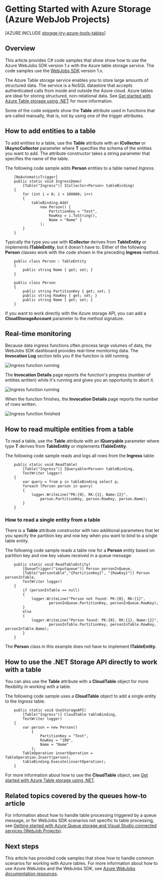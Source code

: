 <properties
    pageTitle="Getting Started with Azure storage and Visual Studio connected services (WebJob projects)"
    description="How to get started using Azure Table storage in an Azure WebJobs project in Visual Studio after connecting to a storage account using Visual Studio connected services"
    services="storage"
    documentationcenter=""
    author="TomArcher"
    manager="douge"
    editor="" />
<tags
    ms.assetid="061a6c46-0592-4e5d-aced-ab7498481cde"
    ms.service="storage"
    ms.workload="web"
    ms.tgt_pltfrm="vs-getting-started"
    ms.devlang="na"
    ms.topic="article"
    ms.date="12/02/2016"
    wacn.date=""
    ms.author="tarcher" />

# Getting Started with Azure Storage (Azure WebJob Projects)

[AZURE.INCLUDE [storage-try-azure-tools-tables](../../includes/storage-try-azure-tools-tables.md)]

## Overview

This article provides C# code samples that show show how to use the Azure WebJobs SDK version 1.x with the Azure table storage service. The code samples use the [WebJobs SDK](/documentation/articles/websites-dotnet-webjobs-sdk/) version 1.x.

The Azure Table storage service enables you to store large amounts of structured data. The service is a NoSQL datastore that accepts authenticated calls from inside and outside the Azure cloud. Azure tables are ideal for storing structured, non-relational data.  See [Get started with Azure Table storage using .NET](storage-dotnet-how-to-use-tables.md#create-a-table) for more information.

Some of the code snippets show the **Table** attribute used in functions that are called manually, that is, not by using one of the trigger attributes.

## How to add entities to a table

To add entities to a table, use the **Table** attribute with an **ICollector<T>** or **IAsyncCollector<T>** parameter where **T** specifies the schema of the entities you want to add. The attribute constructor takes a string parameter that specifies the name of the table.

The following code sample adds **Person** entities to a table named *Ingress*.

		[NoAutomaticTrigger]
		public static void IngressDemo(
		    [Table("Ingress")] ICollector<Person> tableBinding)
		{
		    for (int i = 0; i < 100000; i++)
		    {
		        tableBinding.Add(
		            new Person() {
		                PartitionKey = "Test",
		                RowKey = i.ToString(),
		                Name = "Name" }
		            );
		    }
		}

Typically the type you use with **ICollector** derives from **TableEntity** or implements **ITableEntity**, but it doesn't have to. Either of the following **Person** classes work with the code shown in the preceding **Ingress** method.

		public class Person : TableEntity
		{
		    public string Name { get; set; }
		}

		public class Person
		{
		    public string PartitionKey { get; set; }
		    public string RowKey { get; set; }
		    public string Name { get; set; }
		}

If you want to work directly with the Azure storage API, you can add a **CloudStorageAccount** parameter to the method signature.

## Real-time monitoring

Because data ingress functions often process large volumes of data, the WebJobs SDK dashboard provides real-time monitoring data. The **Invocation Log** section tells you if the function is still running.

![Ingress function running](./media/vs-storage-webjobs-getting-started-tables/ingressrunning.png)

The **Invocation Details** page reports the function's progress (number of entities written) while it's running and gives you an opportunity to abort it.

![Ingress function running](./media/vs-storage-webjobs-getting-started-tables/ingressprogress.png)

When the function finishes, the **Invocation Details** page reports the number of rows written.

![Ingress function finished](./media/vs-storage-webjobs-getting-started-tables/ingresssuccess.png)

## How to read multiple entities from a table

To read a table, use the **Table** attribute with an **IQueryable<T>** parameter where type **T** derives from **TableEntity** or implements **ITableEntity**.

The following code sample reads and logs all rows from the **Ingress** table:

		public static void ReadTable(
		    [Table("Ingress")] IQueryable<Person> tableBinding,
		    TextWriter logger)
		{
		    var query = from p in tableBinding select p;
		    foreach (Person person in query)
		    {
		        logger.WriteLine("PK:{0}, RK:{1}, Name:{2}",
		            person.PartitionKey, person.RowKey, person.Name);
		    }
		}

### How to read a single entity from a table

There is a **Table** attribute constructor with two additional parameters that let you specify the partition key and row key when you want to bind to a single table entity.

The following code sample reads a table row for a **Person** entity based on partition key and row key values received in a queue message:  

		public static void ReadTableEntity(
		    [QueueTrigger("inputqueue")] Person personInQueue,
		    [Table("persontable","{PartitionKey}", "{RowKey}")] Person personInTable,
		    TextWriter logger)
		{
		    if (personInTable == null)
		    {
		        logger.WriteLine("Person not found: PK:{0}, RK:{1}",
		                personInQueue.PartitionKey, personInQueue.RowKey);
		    }
		    else
		    {
		        logger.WriteLine("Person found: PK:{0}, RK:{1}, Name:{2}",
		                personInTable.PartitionKey, personInTable.RowKey, personInTable.Name);
		    }
		}


The **Person** class in this example does not have to implement **ITableEntity**.

## How to use the .NET Storage API directly to work with a table

You can also use the **Table** attribute with a **CloudTable** object for more flexibility in working with a table.

The following code sample uses a **CloudTable** object to add a single entity to the *Ingress* table.

		public static void UseStorageAPI(
		    [Table("Ingress")] CloudTable tableBinding,
		    TextWriter logger)
		{
		    var person = new Person()
		        {
		            PartitionKey = "Test",
		            RowKey = "100",
		            Name = "Name"
		        };
		    TableOperation insertOperation = TableOperation.Insert(person);
		    tableBinding.Execute(insertOperation);
		}

For more information about how to use the **CloudTable** object, see [Get started with Azure Table storage using .NET](/documentation/articles/storage-dotnet-how-to-use-tables/). 

## Related topics covered by the queues how-to article

For information about how to handle table processing triggered by a queue message, or for WebJobs SDK scenarios not specific to table processing, see [Getting started with Azure Queue storage and Visual Studio connected services (WebJob Projects)](/documentation/articles/vs-storage-webjobs-getting-started-queues/). 



## Next steps

This article has provided code samples that show how to handle common scenarios for working with Azure tables. For more information about how to use Azure WebJobs and the WebJobs SDK, see [Azure WebJobs documentation resources](/documentation/articles/websites-webjobs-resources/).
 